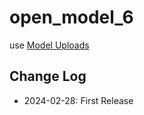# open_model_6

use [Model Uploads](https://docs.numer.ai/numerai-tournament/submissions/model-uploads)

## Change Log

- 2024-02-28: First Release
